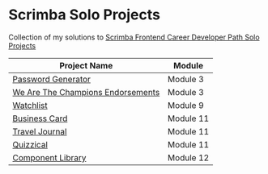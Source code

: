 # Scrimba Solo Projects
Collection of my solutions to [Scrimba Frontend Career Developer Path Solo Projects](https://scrimba.com/learn/frontend)

| Project Name | Module |
| ----------- | ----------- |
| [Password Generator](https://passw0rdg3n3rat0r.netlify.app/) | Module 3 |
| [We Are The Champions Endorsements](https://we-are-the-champions-endorsements.netlify.app/) | Module 3 |
| [Watchlist](https://mauvie.netlify.app/) | Module 9 |
| [Business Card](https://maurice-business-card.netlify.app/) | Module 11 |
| [Travel Journal](https://travel-site-journal.netlify.app/) | Module 11 |
| [Quizzical](https://qu1zz1cal.netlify.app/) | Module 11 |
| [Component Library](https://component-libraries.netlify.app/) | Module 12 |
